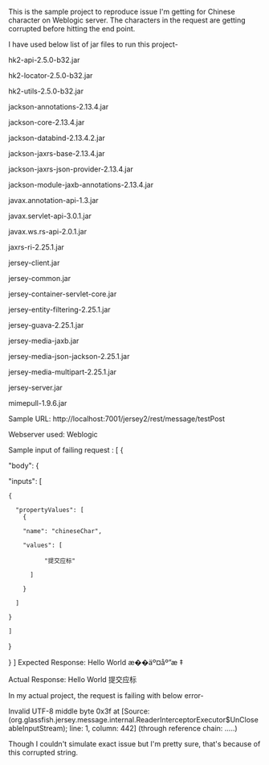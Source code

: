 This is the sample project to reproduce issue I'm getting for Chinese character on Weblogic server. The characters in the request are getting corrupted before hitting the end point.

I have used below list of jar files to run this project-

hk2-api-2.5.0-b32.jar

hk2-locator-2.5.0-b32.jar

hk2-utils-2.5.0-b32.jar

jackson-annotations-2.13.4.jar

jackson-core-2.13.4.jar

jackson-databind-2.13.4.2.jar

jackson-jaxrs-base-2.13.4.jar

jackson-jaxrs-json-provider-2.13.4.jar

jackson-module-jaxb-annotations-2.13.4.jar

javax.annotation-api-1.3.jar

javax.servlet-api-3.0.1.jar

javax.ws.rs-api-2.0.1.jar

jaxrs-ri-2.25.1.jar

jersey-client.jar

jersey-common.jar

jersey-container-servlet-core.jar

jersey-entity-filtering-2.25.1.jar

jersey-guava-2.25.1.jar

jersey-media-jaxb.jar

jersey-media-json-jackson-2.25.1.jar

jersey-media-multipart-2.25.1.jar

jersey-server.jar

mimepull-1.9.6.jar

Sample URL: http://localhost:7001/jersey2/rest/message/testPost

Webserver used: Weblogic

Sample input of failing request :
[
{

"body": {

"inputs": [

    {

      "propertyValues": [
        {

        "name": "chineseChar",

        "values": [

              "提交应标"

          ]

        }

      ]

    }

    ]

  }

}
]
Expected Response: Hello World æ��äº¤åº”æ ‡

Actual Response: Hello World 提交应标

In my actual project, the request is failing with below error-

Invalid UTF-8 middle byte 0x3f at [Source: (org.glassfish.jersey.message.internal.ReaderInterceptorExecutor$UnCloseableInputStream); line: 1, column: 442] (through reference chain: .....)

Though I couldn't simulate exact issue but I'm pretty sure, that's because of this corrupted string.
